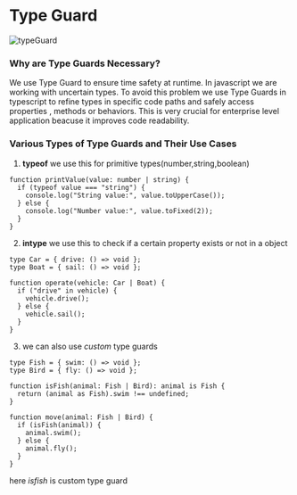 # Type Guard #
![typeGuard](https://i.ibb.co.com/7NHDYKq/TYPE-GUARD.png)

### Why are Type Guards Necessary? ###
We use Type Guard to ensure time safety at runtime. In javascript we are working with uncertain types. To avoid this problem we use Type Guards in typescript to refine types in specific code paths and safely access properties , methods or behaviors. This is very crucial for enterprise level application beacuse it improves code readability.

### Various Types of Type Guards and Their Use Cases ###

1. **typeof**
we use this for primitive types(number,string,boolean)

```
function printValue(value: number | string) {
  if (typeof value === "string") {
    console.log("String value:", value.toUpperCase());
  } else {
    console.log("Number value:", value.toFixed(2));
  }
}
```


2. **intype**
 we use this to check if a certain property exists or not in a object

```
type Car = { drive: () => void };
type Boat = { sail: () => void };

function operate(vehicle: Car | Boat) {
  if ("drive" in vehicle) {
    vehicle.drive();
  } else {
    vehicle.sail();
  }
}

```


3. we can also use *custom* type guards

```
type Fish = { swim: () => void };
type Bird = { fly: () => void };

function isFish(animal: Fish | Bird): animal is Fish {
  return (animal as Fish).swim !== undefined;
}

function move(animal: Fish | Bird) {
  if (isFish(animal)) {
    animal.swim();
  } else {
    animal.fly();
  }
}

```
here *isfish* is custom type guard